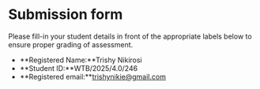 # Submission form

Please fill-in your student details in front of the appropriate labels
below to ensure proper grading of assessment.

- **Registered Name:**Trishy Nikirosi
- **Student ID:**WTB/2025/4.0/246
- **Registered email:**trishynikie@gmail.com
